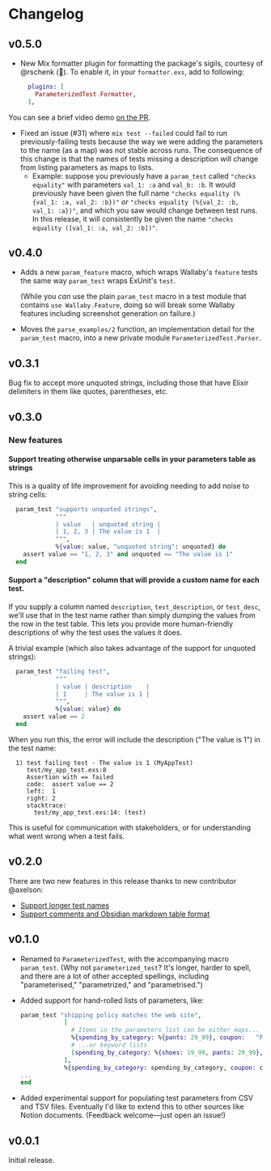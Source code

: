 # Changelog

## v0.5.0

- New Mix formatter plugin for formatting the package's sigils, courtesy of @rschenk (🎉). To enable it, in your `formatter.exs`, add to following:
    ```elixir
      plugins: [
        ParameterizedTest.Formatter,
      ],
    ```
You can see a brief video demo [on the PR](https://github.com/s3cur3/parameterized_test/pull/32).
- Fixed an issue (#31) where `mix test --failed` could fail to run previously-failing tests because the way we were adding the parameters to the name (as a map) was not stable across runs. The consequence of this change is that the names of tests missing a description will change from listing parameters as maps to lists.
    - Example: suppose you previously have a `param_test` called `"checks equality"` with parameters `val_1: :a` and `val_b: :b`. It would previously have been given the full name `"checks equality (%{val_1: :a, val_2: :b})"` *or* `"checks equality (%{val_2: :b, val_1: :a})"`, and which you saw would change between test runs. In this release, it will consistently be given the name `"checks equality ([val_1: :a, val_2: :b])"`.

## v0.4.0

- Adds a new `param_feature` macro, which wraps Wallaby's `feature` tests
  the same way `param_test` wraps ExUnit's `test`.

  (While you _can_ use the plain `param_test` macro in a test module that
  contains `use Wallaby.Feature`, doing so will break some Wallaby features
  including screenshot generation on failure.)
- Moves the `parse_examples/2` function, an implementation detail for the
  `param_test` macro, into a new private module `ParameterizedTest.Parser`.

## v0.3.1

Bug fix to accept more unquoted strings, including those that have Elixir delimiters in them like quotes, parentheses, etc.

## v0.3.0

### New features

#### Support treating otherwise unparsable cells in your parameters table as strings

This is a quality of life improvement for avoiding needing to add noise to string cells:

```elixir
  param_test "supports unquoted strings",
             """
             | value   | unquoted string |
             | 1, 2, 3 | The value is 1  |
             """,
             %{value: value, "unquoted string": unquoted} do
    assert value == "1, 2, 3" and unquoted == "The value is 1"
  end
```

#### Support a "description" column that will provide a custom name for each test.

If you supply a column named `description`, `test_description`, or `test_desc`, we'll use that in the test name rather than simply dumping the values from the row in the test table. This lets you provide more human-friendly descriptions of why the test uses the values it does.

A trivial example (which also takes advantage of the support for unquoted strings):

```elixir
  param_test "failing test",
             """
             | value | description    |
             | 1     | The value is 1 |
             """,
             %{value: value} do
    assert value == 2
  end
```

When you run this, the error will include the description ("The value is 1") in the test name:

```
  1) test failing test - The value is 1 (MyAppTest)
     test/my_app_test.exs:8
     Assertion with == failed
     code:  assert value == 2
     left:  1
     right: 2
     stacktrace:
       test/my_app_test.exs:14: (test)
```

This is useful for communication with stakeholders, or for understanding what went wrong when a test fails.

## v0.2.0

There are two new features in this release thanks to new contributor @axelson:

* [Support longer test names](https://github.com/s3cur3/parameterized_test/pull/17)
* [Support comments and Obsidian markdown table format](https://github.com/s3cur3/parameterized_test/pull/16)

## v0.1.0

- Renamed to `ParameterizedTest`, with the accompanying macro `param_test`.
    (Why not `parameterized_test`? It's longer, harder to spell, and there are a lot of
    other accepted spellings, including "parameterised," "parametrized," and "parametrised.")
- Added support for hand-rolled lists of parameters, like:

    ```elixir
    param_test "shipping policy matches the web site",
                [
                  # Items in the parameters list can be either maps...
                  %{spending_by_category: %{pants: 29_99}, coupon:   "FREE_SHIP"},
                  # ...or keyword lists
                  [spending_by_category: %{shoes: 19_99, pants: 29_99}, coupon: nil]
                ],
                %{spending_by_category: spending_by_category, coupon: coupon} do
    ...
    end
    ```
- Added experimental support for populating test parameters from CSV and TSV files.
  Eventually I'd like to extend this to other sources like Notion documents. 
  (Feedback welcome—just open an issue!)

## v0.0.1

Initial release.
